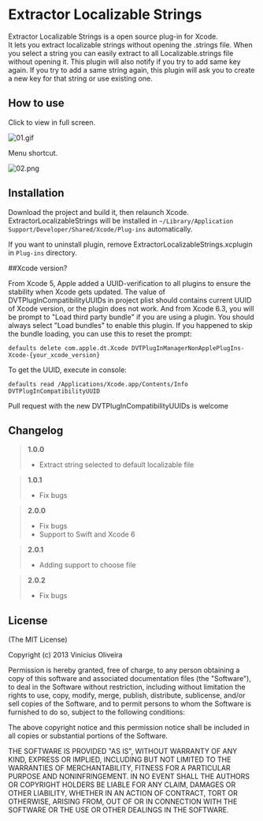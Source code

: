 # Extractor Localizable Strings
Extractor Localizable Strings is a open source plug-in for Xcode.  
It lets you extract localizable strings without opening the .strings file.
When you select a string you can easily extract to all Localizable.strings file without opening it.
This plugin will also notify if you try to add same key again.
If you try to add a same string again, this plugin will ask you to create a new key for that string or use existing one.

## How to use
Click to view in full screen.

![01.gif](https://raw.githubusercontent.com/viniciusmo/extract-localizable-string-plugin-xcode/master/Resources/tutorial.gif)

Menu shortcut.

![02.png](https://raw.githubusercontent.com/viniciusmo/extract-localizable-string-plugin-xcode/master/Resources/02.png)

## Installation
Download the project and build it, then relaunch Xcode.  
ExtractorLocalizableStrings will be installed in `~/Library/Application Support/Developer/Shared/Xcode/Plug-ins` automatically.

If you want to uninstall plugin, remove ExtractorLocalizableStrings.xcplugin in `Plug-ins` directory.

##Xcode version?

From Xcode 5, Apple added a UUID-verification to all plugins to ensure the stability when Xcode gets updated. The value of DVTPlugInCompatibilityUUIDs in project plist should contains current UUID of Xcode version, or the plugin does not work. And from Xcode 6.3, you will be prompt to "Load third party bundle" if you are using a plugin. You should always select "Load bundles" to enable this plugin. If you happened to skip the bundle loading, you can use this to reset the prompt:

`defaults delete com.apple.dt.Xcode DVTPlugInManagerNonApplePlugIns-Xcode-{your_xcode_version}`

To get the UUID, execute in console:

`defaults read /Applications/Xcode.app/Contents/Info DVTPlugInCompatibilityUUID`

Pull request with the new DVTPlugInCompatibilityUUIDs is welcome

## Changelog
> **1.0.0**
> 
> - Extract string selected to default localizable file

> **1.0.1**
> 
> - Fix bugs

> **2.0.0**
> 
> - Fix bugs
> - Support to Swift and Xcode 6

> **2.0.1**
> 
> - Adding support to choose file

> **2.0.2**
> 
> - Fix bugs

## License

(The MIT License)

Copyright (c) 2013 Vinicius Oliveira

Permission is hereby granted, free of charge, to any person obtaining a copy of this software and associated documentation files (the "Software"), to deal in the Software without restriction, including without limitation the rights to use, copy, modify, merge, publish, distribute, sublicense, and/or sell copies of the Software, and to permit persons to whom the Software is furnished to do so, subject to the following conditions:

The above copyright notice and this permission notice shall be included in all copies or substantial portions of the Software.

THE SOFTWARE IS PROVIDED "AS IS", WITHOUT WARRANTY OF ANY KIND, EXPRESS OR IMPLIED, INCLUDING BUT NOT LIMITED TO THE WARRANTIES OF MERCHANTABILITY, FITNESS FOR A PARTICULAR PURPOSE AND NONINFRINGEMENT. IN NO EVENT SHALL THE AUTHORS OR COPYRIGHT HOLDERS BE LIABLE FOR ANY CLAIM, DAMAGES OR OTHER LIABILITY, WHETHER IN AN ACTION OF CONTRACT, TORT OR OTHERWISE, ARISING FROM, OUT OF OR IN CONNECTION WITH THE SOFTWARE OR THE USE OR OTHER DEALINGS IN THE SOFTWARE.




